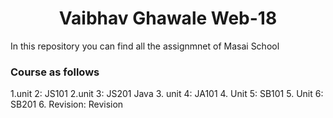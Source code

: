<h1 align="center">Vaibhav Ghawale Web-18</h1>

<p>In this repository you can find all the assignmnet of Masai School</p>
<h3>Course as follows</h3>
1.unit 2: JS101
2.unit 3: JS201
Java 
3. unit 4: JA101
4. Unit 5: SB101
5. Unit 6: SB201
6. Revision: Revision

